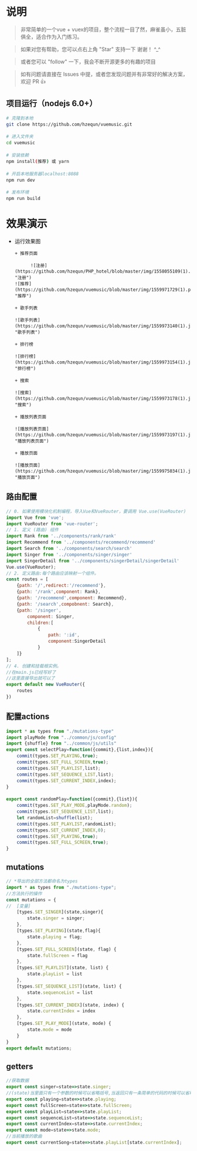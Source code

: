 # 说明

>  非常简单的一个vue + vuex的项目，整个流程一目了然，麻雀虽小，五脏俱全，适合作为入门练习。

>  如果对您有帮助，您可以点右上角 "Star" 支持一下 谢谢！ ^_^

>  或者您可以 "follow" 一下，我会不断开源更多的有趣的项目

>  如有问题请直接在 Issues 中提，或者您发现问题并有非常好的解决方案，欢迎 PR 👍


## 项目运行（nodejs 6.0+）
``` bash
# 克隆到本地
git clone https://github.com/hzequn/vuemusic.git

# 进入文件夹
cd vuemusic

# 安装依赖
npm install(推荐) 或 yarn

# 开启本地服务器localhost:8088
npm run dev

# 发布环境
npm run build
```



# 效果演示

- 运行效果图

      + 推荐页面
      
            ![注册](https://github.com/hzequn/PHP_hotel/blob/master/img/1558055109(1).jpg "注册")
      ![推荐](https://github.com/hzequn/vuemusic/blob/master/img/1559971729(1).png "推荐")
      
      + 歌手列表
      
      ![歌手列表](https://github.com/hzequn/vuemusic/blob/master/img/1559973140(1).jpg "歌手列表")
      
      + 排行榜
      
      ![排行榜](https://github.com/hzequn/vuemusic/blob/master/img/1559973154(1).jpg "排行榜")
      
      + 搜索
      
      ![搜索](https://github.com/hzequn/vuemusic/blob/master/img/1559973178(1).jpg "搜索")
      
      + 播放列表页面
      
      ![播放列表页面](https://github.com/hzequn/vuemusic/blob/master/img/1559973197(1).jpg "播放列表页面")
      
      + 播放页面
      
      ![播放页面](https://github.com/hzequn/vuemusic/blob/master/img/1559975034(1).jpg "播放页面")

## 路由配置
```js
// 0. 如果使用模块化机制编程，导入Vue和VueRouter，要调用 Vue.use(VueRouter)
import Vue from 'vue';
import VueRouter from 'vue-router';
// 1. 定义 (路由) 组件
import Rank from '../components/rank/rank'
import Recommend from '../components/recommend/recommend'
import Search from '../components/search/search'
import Singer from '../components/singer/singer'
import SingerDetail from '../components/singerDetail/singerDetail'
Vue.use(VueRouter);
// 2. 定义路由:每个路由应该映射一个组件。
const routes = [
	{path: '/',redirect:'/recommend'},
	{path: '/rank',component: Rank},
	{path: '/recommend',component: Recommend},
	{path: '/search',compobnent: Search},
	{path: '/singer',
		component: Singer,
		children:[
			{
				path: ':id',
				component:SingerDetail	
			}
	]}
];
// 4. 创建和挂载根实例。
//在main.js已经写好了
//这里直接导出就可以了
export default new VueRouter({
	routes
})


```



## 配置actions
```js
import * as types from "./mutations-type"
import playMode from "../common/js/config"
import {shuffle} from "../common/js/utils"
export const selectPlay=function({commit},{list,index}){
	commit(types.SET_PLAYING,true);
	commit(types.SET_FULL_SCREEN,true);
	commit(types.SET_PLAYLIST,list);
	commit(types.SET_SEQUENCE_LIST,list);
	commit(types.SET_CURRENT_INDEX,index);
}

export const randomPlay=function({commit},{list}){
	commit(types.SET_PLAY_MODE,playMode.random);
	commit(types.SET_SEQUENCE_LIST,list);
	let randomList=shuffle(list);
	commit(types.SET_PLAYLIST,randomList);
	commit(types.SET_CURRENT_INDEX,0);
	commit(types.SET_PLAYING,true);
	commit(types.SET_FULL_SCREEN,true);
}


```


## mutations
```js
// *导出的全部方法都命名为types
import * as types from "./mutations-type";
//方法执行的操作
const mutations = {
//	[变量]
    [types.SET_SINGER](state,singer){
        state.singer = singer;
    },
    [types.SET_PLAYING](state,flag){
        state.playing = flag;
    },
    [types.SET_FULL_SCREEN](state, flag) {
        state.fullScreen = flag
    },
    [types.SET_PLAYLIST](state, list) {
        state.playList = list
    },
    [types.SET_SEQUENCE_LIST](state, list) {
        state.sequenceList = list
    },
    [types.SET_CURRENT_INDEX](state, index) {
        state.currentIndex = index
    },
    [types.SET_PLAY_MODE](state, mode) {
        state.mode = mode
    }
}
export default mutations;
```

## getters
```js
//获取数据
export const singer=state=>state.singer;
//(state)当里面只有一个参数的时候可以省略括号,当返回只有一条简单的代码的时候可以省略{}
export const playing=state=>state.playing;
export const fullScreen=state=>state.fullScreen;
export const playList=state=>state.playList;
export const sequenceList=state=>state.sequenceList;
export const currentIndex=state=>state.currentIndex;
export const mode=state=>state.mode;
//当前播放的歌曲
export const currentSong=state=>state.playList[state.currentIndex];

